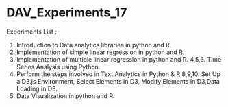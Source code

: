 # DAV_Experiments_17
Experiments List :
1. Introduction to Data analytics libraries in python and R.
2. Implementation of simple linear regression in python and R.
3. Implementation of multiple linear regression in python and R.
4,5,6. Time Series Analysis using Python.
7. Perform the steps involved in Text Analytics in Python & R
8,9,10. Set Up a D3.js Environment, Select Elements in D3, Modify Elements in D3,Data Loading in D3.
11. Data Visualization in python and R.
